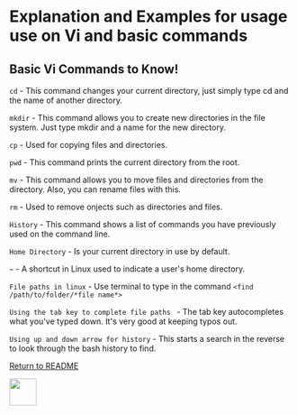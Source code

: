 # Explanation and Examples for usage use on Vi and basic commands

## Basic Vi Commands to Know!

`cd` - This command changes your current directory, just simply type cd and the name of another directory.

`mkdir` - This command allows you to create new directories in the file system. Just type mkdir and a name for the new directory.

`cp` - Used for copying files and directories.

`pwd` - This command prints the current directory from the root.

`mv` - This command allows you to move files and directories from the directory. Also, you can rename files with this.

`rm` - Used to remove onjects such as directories and files.  

`History` - This command shows a list of commands you have previously used on the command line.

`Home Directory` - Is your current directory in use by default.

`~` - A shortcut in Linux used to indicate a user's home directory.

`File paths in linux` - Use terminal to type in the command `<find /path/to/folder/*file name*>`

`Using the tab key to complete file paths ` - The tab key autocompletes what you've typed down. It's very good at keeping typos out.

`Using up and down arrow for history` - This starts a search in the reverse to look through the bash history to find.

 [Return to README](https://github.com/ml644/MiniProject/blob/master/Explanation%20and%20Examples%20for%20usage%20use%20on%20Vi.md)

<img src="https://github.com/ml644/MiniProject/blob/master/linux.png" width="48">
